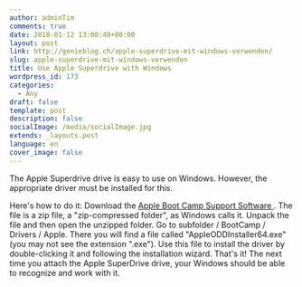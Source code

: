 ```yaml
---
author: adminTim
comments: true
date: 2018-01-12 13:00:49+00:00
layout: post
link: http://genieblog.ch/apple-superdrive-mit-windows-verwenden/
slug: apple-superdrive-mit-windows-verwenden
title: Use Apple Superdrive with Windows
wordpress_id: 173
categories:
  - Any
draft: false
template: post
description: false
socialImage: /media/socialImage.jpg
extends: _layouts.post
language: en
cover_image: false
---
```


The Apple Superdrive drive is easy to use on Windows. However, the appropriate driver must be installed for this.

Here's how to do it: Download the [ Apple Boot Camp Support Software ](https://support.apple.com/kb/DL1837?viewlocale=en_US&locale=en_CH). The file is a zip file, a "zip-compressed folder", as Windows calls it. Unpack the file and then open the unzipped folder. Go to subfolder / BootCamp / Drivers / Apple. There you will find a file called "AppleODDInstaller64.exe" (you may not see the extension ".exe"). Use this file to install the driver by double-clicking it and following the installation wizard. That's it! The next time you attach the Apple SuperDrive drive, your Windows should be able to recognize and work with it.
